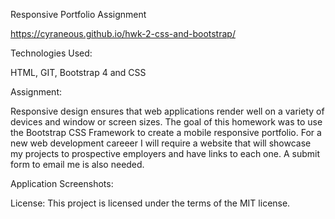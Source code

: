 Responsive Portfolio Assignment

https://cyraneous.github.io/hwk-2-css-and-bootstrap/

Technologies Used: 

HTML, GIT, Bootstrap 4 and CSS


Assignment:

Responsive design ensures that web applications render well on a variety of devices and window or screen sizes. The goal of this homework was to use the Bootstrap CSS Framework to create a mobile responsive portfolio. For a new web development careeer I will require a website that will showcase my projects to prospective employers and have links to each one. A submit form to email me is also needed. 

Application Screenshots: 





License: This project is licensed under the terms of the MIT license.

